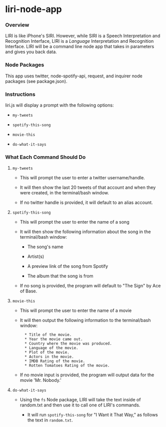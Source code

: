 # liri-node-app


### Overview

LIRI is like iPhone's SIRI. However, while SIRI is a Speech Interpretation and Recognition Interface, LIRI is a _Language_ Interpretation and Recognition Interface. LIRI will be a command line node app that takes in parameters and gives you back data.

### Node Packages
 This app uses twitter, node-spotify-api, request, and inquirer node packages (see package.json).

### Instructions

liri.js will display a prompt with the following options:

   * `my-tweets`

   * `spotify-this-song`

   * `movie-this`

   * `do-what-it-says`

### What Each Command Should Do

1. `my-tweets`

	 * This will prompt the user to enter a twitter username/handle.

   * It will then show the last 20 tweets of that account and when they were created, in the terminal/bash window.

   * If no twitter handle is provided, it will default to an alias account.

2. `spotify-this-song`

	 * This will prompt the user to enter the name of a song

   * It will then show the following information about the song in the terminal/bash window:
     
     * The song's name

     * Artist(s)
     
     * A preview link of the song from Spotify
     
     * The album that the song is from

   * If no song is provided, the program will default to "The Sign" by Ace of Base.
   

3. `movie-this`

	 * This will prompt the user to enter the name of a movie

   * It will then output the following information to the terminal/bash window:

     ```
       * Title of the movie.
       * Year the movie came out.
       * Country where the movie was produced.
       * Language of the movie.
       * Plot of the movie.
       * Actors in the movie.
       * IMDB Rating of the movie.
       * Rotten Tomatoes Rating of the movie.
     ```

   * If no movie input is provided, the program will output data for the movie 'Mr. Nobody.'

4. `do-what-it-says`
   
   * Using the `fs` Node package, LIRI will take the text inside of random.txt and then use it to call one of LIRI's commands.
     
     * It will run `spotify-this-song` for "I Want it That Way," as follows the text in `random.txt`.
     


